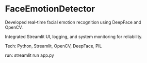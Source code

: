 ﻿# FaceEmotionDetector

Developed real-time facial emotion recognition using DeepFace and OpenCV.

Integrated Streamlit UI, logging, and system monitoring for reliability.

Tech: Python, Streamlit, OpenCV, DeepFace, PIL

run: streamlit run app.py
